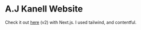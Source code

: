 # A.J Kanell Website

Check it out [here](https://tailwindcss.com/) (v2) with Next.js. I used tailwind, and contentful.

